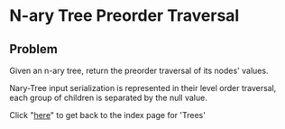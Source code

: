 # N-ary Tree Preorder Traversal
## Problem
Given an n-ary tree, return the preorder traversal of its nodes' values.

Nary-Tree input serialization is represented in their level order traversal, each group of children is separated by the null value.

Click "[here](../README.md)" to get back to the index page for 'Trees'

